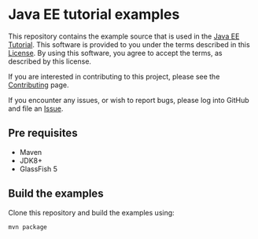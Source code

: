 # Java EE tutorial examples

This repository contains the example source that is used in the
[Java EE Tutorial](https://javaee.github.io/tutorial).
This software is provided to you under the terms described in
this [License](LICENSE.txt). By using this software, you agree to accept
the terms, as described by this license.

If you are interested in contributing to this project, please see the
[Contributing](CONTRIBUTING.md) page.

If you encounter any issues, or wish to report bugs, please log into
GitHub and file an
[Issue](https://github.com/javaee/tutorial-examples/issues).

## Pre requisites

- Maven
- JDK8+
- GlassFish 5

## Build the examples

Clone this repository and build the examples using:

```
mvn package
```
